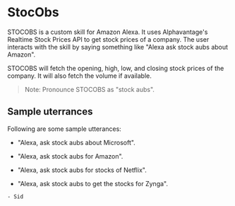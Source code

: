 # StocObs

STOCOBS is a custom skill for Amazon Alexa. It uses Alphavantage's Realtime Stock Prices API to get stock prices of a company.
The user interacts with the skill by saying something like "Alexa ask stock aubs about Amazon".

STOCOBS will fetch the opening, high, low, and closing stock prices of the company. It will also fetch the volume if available.

> Note: Pronounce STOCOBS as "stock aubs".

## Sample uterrances

Following are some sample utterances:

* "Alexa, ask stock aubs about Microsoft".

* "Alexa, ask stock aubs for Amazon".

* "Alexa, ask stock aubs for stocks of Netflix".

* "Alexa, ask stock aubs to get the stocks for Zynga".

`- Sid`
